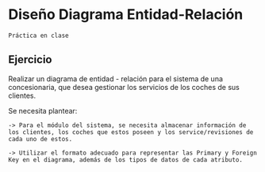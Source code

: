 # Diseño Diagrama Entidad-Relación
    Práctica en clase
## Ejercicio

Realizar un diagrama de entidad - relación para el sistema de una concesionaria, que desea gestionar los servicios de los coches de sus clientes. 

Se necesita plantear:

    -> Para el módulo del sistema, se necesita almacenar información de los clientes, los coches que estos poseen y los service/revisiones de cada uno de estos.

    -> Utilizar el formato adecuado para representar las Primary y Foreign Key en el diagrama, además de los tipos de datos de cada atributo.

